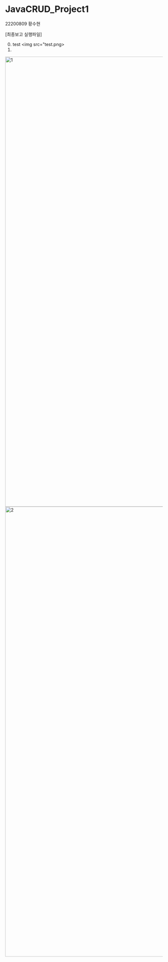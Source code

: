 # JavaCRUD_Project1

22200809 황수현

[최종보고 실행파일]

0. test
   <img src="test.png>
2. 
  <img width="1440" alt="1" src="https://github.com/ssuni00/JavaCRUD_Project1/assets/126534280/032a7722-0991-4cbc-b037-ab09864e0632">
  <img width="1440" alt="2" src="https://github.com/ssuni00/JavaCRUD_Project1/assets/126534280/c38c8ca0-ae7b-40e6-ba6a-39dae9ba950a">
